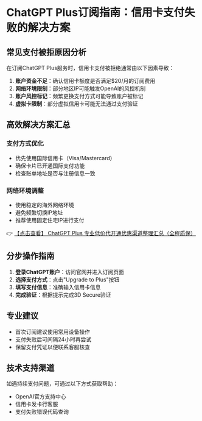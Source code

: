 # ChatGPT Plus订阅指南：信用卡支付失败的解决方案

## 常见支付被拒原因分析

在订阅ChatGPT Plus服务时，信用卡支付被拒绝通常由以下因素导致：

1. **账户资金不足**：确认信用卡额度是否满足$20/月的订阅费用
2. **网络环境限制**：部分地区IP可能触发OpenAI的风控机制
3. **账户风控标记**：频繁更换支付方式可能导致账户被标记
4. **虚拟卡限制**：部分虚拟信用卡可能无法通过支付验证

## 高效解决方案汇总

### 支付方式优化
- 优先使用国际信用卡（Visa/Mastercard）
- 确保卡片已开通国际支付功能
- 检查账单地址是否与注册信息一致

### 网络环境调整
- 使用稳定的海外网络环境
- 避免频繁切换IP地址
- 推荐使用固定住宅IP进行支付

👉 [【点击查看】 ChatGPT Plus 专业低价代开通优惠渠道整理汇总（全程质保）](https://bit.ly/DaiKai)

## 分步操作指南

1. **登录ChatGPT账户**：访问官网并进入订阅页面
2. **选择支付方式**：点击"Upgrade to Plus"按钮
3. **填写支付信息**：准确输入信用卡信息
4. **完成验证**：根据提示完成3D Secure验证

## 专业建议

- 首次订阅建议使用常用设备操作
- 支付失败后可间隔24小时再尝试
- 保留支付凭证以便联系客服核查

## 技术支持渠道

如遇持续支付问题，可通过以下方式获取帮助：
- OpenAI官方支持中心
- 信用卡发卡行客服
- 支付失败错误代码查询